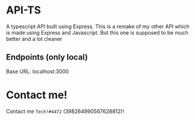 # API-TS

A typescript API built using Express. This is a remake of my other API which is made using Express and Javascript. But this one is supposed to be much better and a lot cleaner

## Endpoints (only local)

Base URL: localhost:3000

# Contact me!

Contact me `Tech!#4472` (398264990567628812)!
